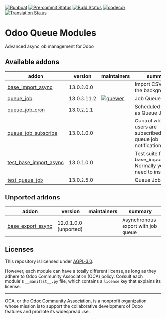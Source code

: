 
[![Runboat](https://img.shields.io/badge/runboat-Try%20me-875A7B.png)](https://runboat.odoo-community.org/builds?repo=OCA/queue&target_branch=13.0)
[![Pre-commit Status](https://github.com/OCA/queue/actions/workflows/pre-commit.yml/badge.svg?branch=13.0)](https://github.com/OCA/queue/actions/workflows/pre-commit.yml?query=branch%3A13.0)
[![Build Status](https://github.com/OCA/queue/actions/workflows/test.yml/badge.svg?branch=13.0)](https://github.com/OCA/queue/actions/workflows/test.yml?query=branch%3A13.0)
[![codecov](https://codecov.io/gh/OCA/queue/branch/13.0/graph/badge.svg)](https://codecov.io/gh/OCA/queue)
[![Translation Status](https://translation.odoo-community.org/widgets/queue-13-0/-/svg-badge.svg)](https://translation.odoo-community.org/engage/queue-13-0/?utm_source=widget)

<!-- /!\ do not modify above this line -->

# Odoo Queue Modules

Advanced async job management for Odoo

<!-- /!\ do not modify below this line -->

<!-- prettier-ignore-start -->

[//]: # (addons)

Available addons
----------------
addon | version | maintainers | summary
--- | --- | --- | ---
[base_import_async](base_import_async/) | 13.0.2.0.0 |  | Import CSV files in the background
[queue_job](queue_job/) | 13.0.3.11.2 | [![guewen](https://github.com/guewen.png?size=30px)](https://github.com/guewen) | Job Queue
[queue_job_cron](queue_job_cron/) | 13.0.2.1.1 |  | Scheduled Actions as Queue Jobs
[queue_job_subscribe](queue_job_subscribe/) | 13.0.1.0.0 |  | Control which users are subscribed to queue job notifications
[test_base_import_async](test_base_import_async/) | 13.0.1.0.0 |  | Test suite for base_import_async. Normally you don't need to install this.
[test_queue_job](test_queue_job/) | 13.0.2.5.0 |  | Queue Job Tests


Unported addons
---------------
addon | version | maintainers | summary
--- | --- | --- | ---
[base_export_async](base_export_async/) | 12.0.1.0.0 (unported) |  | Asynchronous export with job queue

[//]: # (end addons)

<!-- prettier-ignore-end -->

## Licenses

This repository is licensed under [AGPL-3.0](LICENSE).

However, each module can have a totally different license, as long as they adhere to Odoo Community Association (OCA)
policy. Consult each module's `__manifest__.py` file, which contains a `license` key
that explains its license.

----
OCA, or the [Odoo Community Association](http://odoo-community.org/), is a nonprofit
organization whose mission is to support the collaborative development of Odoo features
and promote its widespread use.
